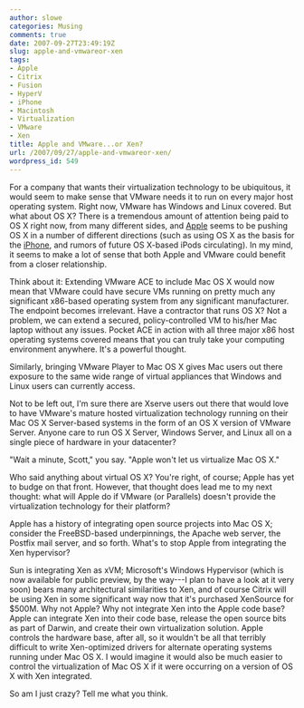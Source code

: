 ```yaml
---
author: slowe
categories: Musing
comments: true
date: 2007-09-27T23:49:19Z
slug: apple-and-vmwareor-xen
tags:
- Apple
- Citrix
- Fusion
- HyperV
- iPhone
- Macintosh
- Virtualization
- VMware
- Xen
title: Apple and VMware...or Xen?
url: /2007/09/27/apple-and-vmwareor-xen/
wordpress_id: 549
---
```


For a company that wants their virtualization technology to be ubiquitous, it would seem to make sense that VMware needs it to run on every major host operating system. Right now, VMware has Windows and Linux covered. But what about OS X? There is a tremendous amount of attention being paid to OS X right now, from many different sides, and [Apple](http://www.apple.com/) seems to be pushing OS X in a number of different directions (such as using OS X as the basis for the [iPhone](http://www.apple.com/iphone/), and rumors of future OS X-based iPods circulating). In my mind, it seems to make a lot of sense that both Apple and VMware could benefit from a closer relationship.

Think about it: Extending VMware ACE to include Mac OS X would now mean that VMware could have secure VMs running on pretty much any significant x86-based operating system from any significant manufacturer. The endpoint becomes irrelevant. Have a contractor that runs OS X? Not a problem, we can extend a secured, policy-controlled VM to his/her Mac laptop without any issues. Pocket ACE in action with all three major x86 host operating systems covered means that you can truly take your computing environment anywhere. It's a powerful thought.

Similarly, bringing VMware Player to Mac OS X gives Mac users out there exposure to the same wide range of virtual appliances that Windows and Linux users can currently access.

Not to be left out, I'm sure there are Xserve users out there that would love to have VMware's mature hosted virtualization technology running on their Mac OS X Server-based systems in the form of an OS X version of VMware Server. Anyone care to run OS X Server, Windows Server, and Linux all on a single piece of hardware in your datacenter?

"Wait a minute, Scott," you say. "Apple won't let us virtualize Mac OS X."

Who said anything about virtual OS X? You're right, of course; Apple has yet to budge on that front. However, that thought does lead me to my next thought: what will Apple do if VMware (or Parallels) doesn't provide the virtualization technology for their platform?

Apple has a history of integrating open source projects into Mac OS X; consider the FreeBSD-based underpinnings, the Apache web server, the Postfix mail server, and so forth. What's to stop Apple from integrating the Xen hypervisor?

Sun is integrating Xen as xVM; Microsoft's Windows Hypervisor (which is now available for public preview, by the way---I plan to have a look at it very soon) bears many architectural similarities to Xen, and of course Citrix will be using Xen in some significant way now that it's purchased XenSource for $500M. Why not Apple? Why not integrate Xen into the Apple code base? Apple can integrate Xen into their code base, release the open source bits as part of Darwin, and create their own virtualization solution. Apple controls the hardware base, after all, so it wouldn't be all that terribly difficult to write Xen-optimized drivers for alternate operating systems running under Mac OS X. I would imagine it would also be much easier to control the virtualization of Mac OS X if it were occurring on a version of OS X with Xen integrated.

So am I just crazy? Tell me what you think.
